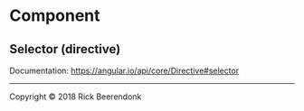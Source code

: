 # Component

## Selector (directive)

Documentation: https://angular.io/api/core/Directive#selector

---

Copyright © 2018 Rick Beerendonk
